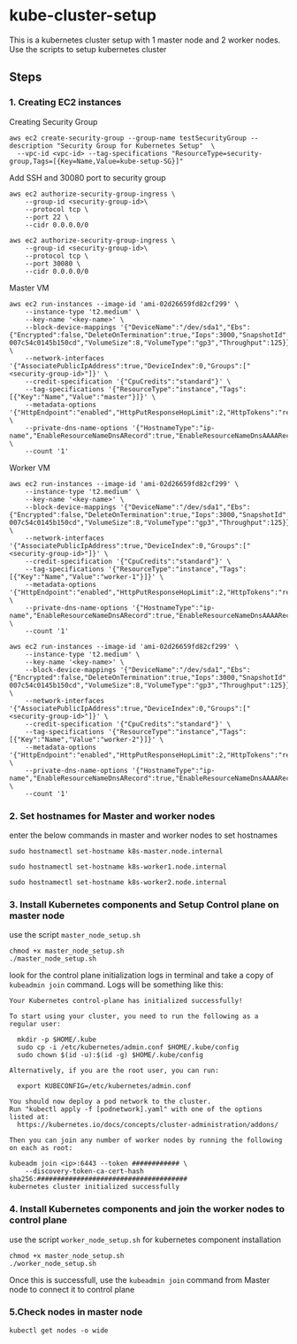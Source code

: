 # kube-cluster-setup

This is a kubernetes cluster setup with 1 master node and 2 worker nodes.
Use the scripts to setup kubernetes cluster

## Steps

### 1. Creating EC2 instances

Creating Security Group

```
aws ec2 create-security-group --group-name testSecurityGroup --description "Security Group for Kubernetes Setup"  \
  --vpc-id <vpc-id> --tag-specifications "ResourceType=security-group,Tags=[{Key=Name,Value=kube-setup-SG}]"
```
Add SSH and 30080 port to security group
```
aws ec2 authorize-security-group-ingress \
    --group-id <security-group-id>\
    --protocol tcp \
    --port 22 \
    --cidr 0.0.0.0/0
```
```
aws ec2 authorize-security-group-ingress \
    --group-id <security-group-id>\
    --protocol tcp \
    --port 30080 \
    --cidr 0.0.0.0/0
```

 Master VM
```
aws ec2 run-instances --image-id 'ami-02d26659fd82cf299' \
	--instance-type 't2.medium' \
	--key-name '<key-name>' \
	--block-device-mappings '{"DeviceName":"/dev/sda1","Ebs":{"Encrypted":false,"DeleteOnTermination":true,"Iops":3000,"SnapshotId":"snap-007c54c0145b150cd","VolumeSize":8,"VolumeType":"gp3","Throughput":125}}' \
	--network-interfaces '{"AssociatePublicIpAddress":true,"DeviceIndex":0,"Groups":["<security-group-id>"]}' \
	--credit-specification '{"CpuCredits":"standard"}' \
	--tag-specifications '{"ResourceType":"instance","Tags":[{"Key":"Name","Value":"master"}]}' \
	--metadata-options '{"HttpEndpoint":"enabled","HttpPutResponseHopLimit":2,"HttpTokens":"required"}' \
	--private-dns-name-options '{"HostnameType":"ip-name","EnableResourceNameDnsARecord":true,"EnableResourceNameDnsAAAARecord":false}' \
	--count '1' 
```

Worker VM <br>

```
aws ec2 run-instances --image-id 'ami-02d26659fd82cf299' \
	--instance-type 't2.medium' \
	--key-name '<key-name>' \
	--block-device-mappings '{"DeviceName":"/dev/sda1","Ebs":{"Encrypted":false,"DeleteOnTermination":true,"Iops":3000,"SnapshotId":"snap-007c54c0145b150cd","VolumeSize":8,"VolumeType":"gp3","Throughput":125}}' \
	--network-interfaces '{"AssociatePublicIpAddress":true,"DeviceIndex":0,"Groups":["<security-group-id>"]}' \
	--credit-specification '{"CpuCredits":"standard"}' \
	--tag-specifications '{"ResourceType":"instance","Tags":[{"Key":"Name","Value":"worker-1"}]}' \
	--metadata-options '{"HttpEndpoint":"enabled","HttpPutResponseHopLimit":2,"HttpTokens":"required"}' \
	--private-dns-name-options '{"HostnameType":"ip-name","EnableResourceNameDnsARecord":true,"EnableResourceNameDnsAAAARecord":false}' \
	--count '1' 
```

```
aws ec2 run-instances --image-id 'ami-02d26659fd82cf299' \
	--instance-type 't2.medium' \
	--key-name '<key-name>' \
	--block-device-mappings '{"DeviceName":"/dev/sda1","Ebs":{"Encrypted":false,"DeleteOnTermination":true,"Iops":3000,"SnapshotId":"snap-007c54c0145b150cd","VolumeSize":8,"VolumeType":"gp3","Throughput":125}}' \
	--network-interfaces '{"AssociatePublicIpAddress":true,"DeviceIndex":0,"Groups":["<security-group-id>"]}' \
	--credit-specification '{"CpuCredits":"standard"}' \
	--tag-specifications '{"ResourceType":"instance","Tags":[{"Key":"Name","Value":"worker-2"}]}' \
	--metadata-options '{"HttpEndpoint":"enabled","HttpPutResponseHopLimit":2,"HttpTokens":"required"}' \
	--private-dns-name-options '{"HostnameType":"ip-name","EnableResourceNameDnsARecord":true,"EnableResourceNameDnsAAAARecord":false}' \
	--count '1' 
```

### 2. Set hostnames for Master and worker nodes

enter the below commands in master and worker nodes to set hostnames
```
sudo hostnamectl set-hostname k8s-master.node.internal
```

```
sudo hostnamectl set-hostname k8s-worker1.node.internal
```
```
sudo hostnamectl set-hostname k8s-worker2.node.internal
```

### 3. Install Kubernetes components and Setup Control plane on master node
use the script `master_node_setup.sh`
```
chmod +x master_node_setup.sh
./master_node_setup.sh
```
look for the control plane initialization logs in terminal and take a copy of `kubeadmin join` command. Logs will be something like this:
```
Your Kubernetes control-plane has initialized successfully!

To start using your cluster, you need to run the following as a regular user:

  mkdir -p $HOME/.kube
  sudo cp -i /etc/kubernetes/admin.conf $HOME/.kube/config
  sudo chown $(id -u):$(id -g) $HOME/.kube/config

Alternatively, if you are the root user, you can run:

  export KUBECONFIG=/etc/kubernetes/admin.conf

You should now deploy a pod network to the cluster.
Run "kubectl apply -f [podnetwork].yaml" with one of the options listed at:
  https://kubernetes.io/docs/concepts/cluster-administration/addons/

Then you can join any number of worker nodes by running the following on each as root:

kubeadm join <ip>:6443 --token ############ \
	--discovery-token-ca-cert-hash sha256:######################################
kubernetes cluster initialized successfully
```

### 4. Install Kubernetes components and join the worker nodes to control plane
use the script `worker_node_setup.sh` for kubernetes component installation
```
chmod +x master_node_setup.sh
./worker_node_setup.sh
```
Once this is successfull, use the `kubeadmin join` command from Master node to connect it to control plane

### 5.Check nodes in master node
```
kubectl get nodes -o wide

```